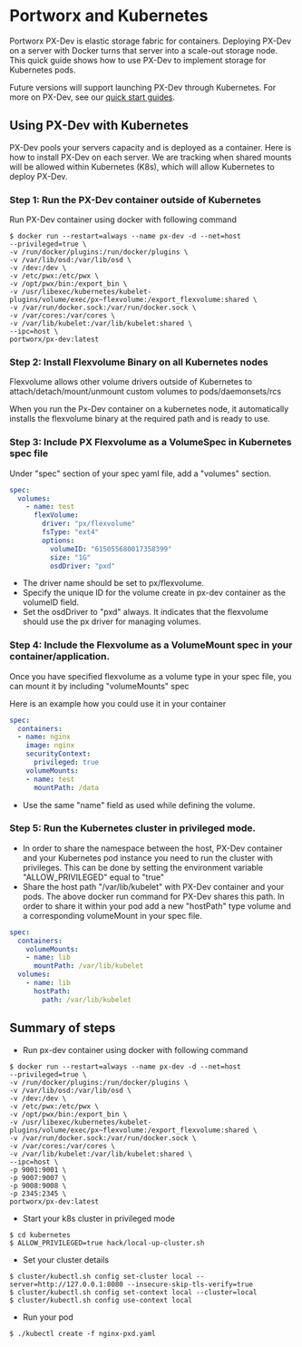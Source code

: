 
# Portworx and Kubernetes
Portworx PX-Dev is elastic storage fabric for containers. Deploying PX-Dev on a server with Docker turns that server into a scale-out storage node. This quick guide shows how to use PX-Dev to implement storage for Kubernetes pods. 

Future versions will support launching PX-Dev through Kubernetes. For more on PX-Dev, see our [quick start guides](https://github.com/portworx/px-dev#install-and-quick-start-guides). 

## Using PX-Dev with Kubernetes
PX-Dev pools your servers capacity and is deployed as a container. Here is how to install PX-Dev on each server. We are tracking when shared mounts will be allowed within Kubernetes (K8s), which will allow Kubernetes to deploy PX-Dev. 

### Step 1: Run the PX-Dev container outside of Kubernetes

Run PX-Dev container using docker with following command

```
$ docker run --restart=always --name px-dev -d --net=host
--privileged=true \
-v /run/docker/plugins:/run/docker/plugins \
-v /var/lib/osd:/var/lib/osd \
-v /dev:/dev \
-v /etc/pwx:/etc/pwx \
-v /opt/pwx/bin:/export_bin \
-v /usr/libexec/kubernetes/kubelet-plugins/volume/exec/px~flexvolume:/export_flexvolume:shared \
-v /var/run/docker.sock:/var/run/docker.sock \
-v /var/cores:/var/cores \
-v /var/lib/kubelet:/var/lib/kubelet:shared \
--ipc=host \
portworx/px-dev:latest
```

### Step 2: Install Flexvolume Binary on all Kubernetes nodes
Flexvolume allows other volume drivers outside of Kubernetes to
attach/detach/mount/unmount custom volumes to pods/daemonsets/rcs

When you run the Px-Dev container on a kubernetes node, it automatically
installs the flexvolume binary at the required path and is ready to use.

### Step 3: Include PX Flexvolume as a VolumeSpec in Kubernetes spec file

Under "spec" section of your spec yaml file, add a "volumes" section.

``` yaml
spec:
  volumes:
    - name: test
      flexVolume:
        driver: "px/flexvolume"
        fsType: "ext4"
        options:
          volumeID: "615055680017358399"
          size: "1G"
          osdDriver: "pxd"
```
* The driver name should be set to px/flexvolume.
* Specify the unique ID for the volume create in px-dev container as
the volumeID field.
* Set the osdDriver to "pxd" always. It indicates that the flexvolume
should use the px driver for managing volumes.

### Step 4: Include the Flexvolume as a VolumeMount spec in your container/application.

Once you have specified flexvolume as a volume type in your spec
file, you can mount it by including "volumeMounts" spec

Here is an example how you could use it in your container

``` yaml
spec:
  containers:
  - name: nginx
    image: nginx
    securityContext:
      privileged: true
    volumeMounts:
    - name: test
      mountPath: /data
```

* Use the same "name" field as used while defining the volume.

### Step 5: Run the Kubernetes cluster in privileged mode.

* In order to share the namespace between the host, PX-Dev container
  and your Kubernetes pod instance you need to run the cluster with 
  privileges. This can be done by setting the environment variable
  "ALLOW_PRIVILEGED" equal to "true"
* Share the host path "/var/lib/kubelet" with PX-Dev container and
  your pods. The above docker run command for PX-Dev shares this
  path. In order to share it within your pod add a new "hostPath" type
  volume and a corresponding volumeMount in your spec file.

```yaml
spec:
  containers:
    volumeMounts:
    - name: lib
      mountPath: /var/lib/kubelet
  volumes:
    - name: lib
      hostPath:
        path: /var/lib/kubelet

```


## Summary of steps

* Run px-dev container using docker with following command

```
$ docker run --restart=always --name px-dev -d --net=host
--privileged=true \
-v /run/docker/plugins:/run/docker/plugins \
-v /var/lib/osd:/var/lib/osd \
-v /dev:/dev \
-v /etc/pwx:/etc/pwx \
-v /opt/pwx/bin:/export_bin \
-v /usr/libexec/kubernetes/kubelet-plugins/volume/exec/px~flexvolume:/export_flexvolume:shared \
-v /var/run/docker.sock:/var/run/docker.sock \
-v /var/cores:/var/cores \
-v /var/lib/kubelet:/var/lib/kubelet:shared \
--ipc=host \
-p 9001:9001 \
-p 9007:9007 \
-p 9008:9008 \
-p 2345:2345 \
portworx/px-dev:latest
```

* Start your k8s cluster in privileged mode

```
$ cd kubernetes
$ ALLOW_PRIVILEGED=true hack/local-up-cluster.sh
```

* Set your cluster details

```
$ cluster/kubectl.sh config set-cluster local --server=http://127.0.0.1:8080 --insecure-skip-tls-verify=true
$ cluster/kubectl.sh config set-context local --cluster=local
$ cluster/kubectl.sh config use-context local
```

* Run your pod

```
$ ./kubectl create -f nginx-pxd.yaml
```

